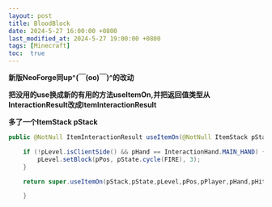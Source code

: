 ```yaml
---
layout: post
title: BloodBlock
date: 2024-5-27 16:00:00 +0800
last_modified_at: 2024-5-27 19:00:00 +0800
tags: [Minecraft]
toc:  true
---
```

**新版NeoForge同up^(￣(oo)￣)^的改动**

**把没用的use换成新的有用的方法useItemOn,并把返回值类型从InteractionResult改成ItemInteractionResult**

**多了一个ItemStack pStack**

```java
public @NotNull ItemInteractionResult useItemOn(@NotNull ItemStack pStack, @NotNull BlockState pState, Level pLevel, @NotNull BlockPos pPos, @NotNull Player pPlayer, @NotNull InteractionHand pHand, @NotNull BlockHitResult pHit) {

    if (!pLevel.isClientSide() && pHand == InteractionHand.MAIN_HAND) {
        pLevel.setBlock(pPos, pState.cycle(FIRE), 3);
    }

    return super.useItemOn(pStack,pState,pLevel,pPos,pPlayer,pHand,pHit);

    }
```
